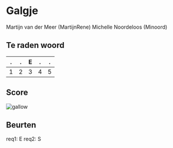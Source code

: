# Galgje
Martijn van der Meer (MartijnRene)
Michelle Noordeloos (Minoord)

## Te raden woord

|.|.|E|.|.|
|-|-|-|-|-|
|1|2|3|4|5|

## Score
![gallow](./images/1.png)

## Beurten
req1: E
req2: S
